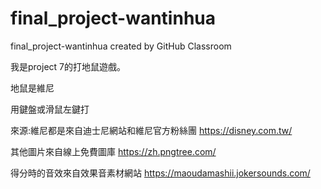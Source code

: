 # final_project-wantinhua
final_project-wantinhua created by GitHub Classroom

我是project 7的打地鼠遊戲。

地鼠是維尼

用鍵盤或滑鼠左鍵打


來源:維尼都是來自迪士尼網站和維尼官方粉絲團
https://disney.com.tw/

其他圖片來自線上免費圖庫
https://zh.pngtree.com/

得分時的音效來自效果音素材網站
https://maoudamashii.jokersounds.com/
